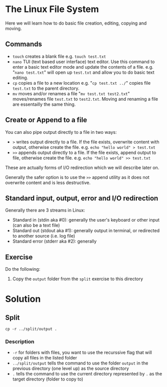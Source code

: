 # The Linux File System

Here we will learn how to do basic file creation, editing, copying and moving.

## Commands
- ```touch``` creates a blank file e.g. ```touch test.txt```
- ```nano``` TUI (text based user interface) text editor.  Use this command to enter a basic text editor mode and update the contents of a file. e.g. "```nano test.txt```" will open up ```test.txt``` and allow you to do basic text editing.
- ```cp``` copies a file to a new location e.g. "```cp test.txt ../```" copies file ```test.txt``` to the parent directory.
- ```mv``` moves and/or renames a file "```mv test.txt test2.txt```" moves/renames file ```test.txt``` to ```test2.txt```.  Moving and renaming a file are essentailly the same thing.

## Create or Append to a file
You can also pipe output directly to a file in two ways:
- ```>``` writes output directly to a file.  If the file exists, overwrite content with output, otherwise create the file.  e.g. ```echo "hello world" > test.txt```
- ```>>``` appends output directly to a file.  If the file exists, append output to file, otherwise create the file.  e.g. ```echo "hello world" >> test.txt```

These are actually forms of I/O redirection which we will describe later on.

Generally the safer option is to use the ```>>``` append utility as it does not overwrite content and is less destructive.

## Standard input, output, error and I/O redirection
Generally there are 3 streams in Linux:
- Standard in (stdin aka #0): generally the user's keyboard or other input (can also be a text file)
- Standard out (stdout aka #1): generally output in terminal, or redirected to another source (i.e. log file)
- Standard error (stderr aka #2): generally 


## Exercise

Do the following:
1. Copy the ```output``` folder from the ```split``` exercise to this directory

# Solution

## Split

```:bash
cp -r ../split/output .
```

### Description
- ```-r``` for folders with files, you want to use the recurssive flag that will copy all files in the listed folder
- ```../split/output``` tells the command to use the folder ```output```  in the previous directory (one level up) as the source directory
- ```.``` tells the command to use the current directory represented by ```.``` as the target directory (folder to copy to)